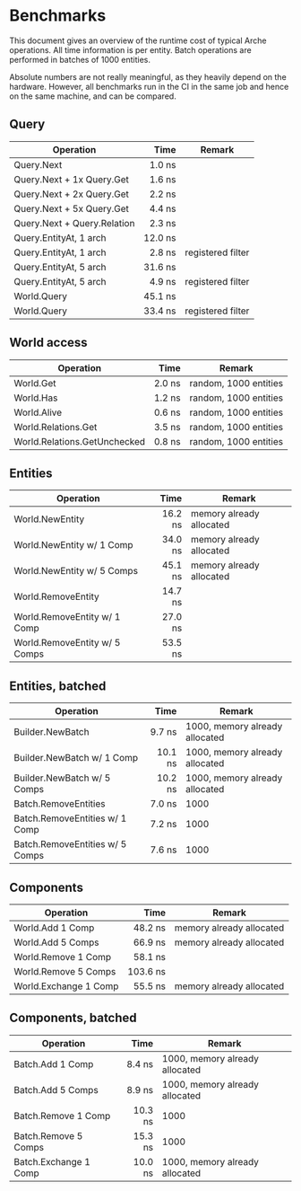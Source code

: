 # Benchmarks

This document gives an overview of the runtime cost of typical Arche operations.
All time information is per entity.
Batch operations are performed in batches of 1000 entities.

Absolute numbers are not  really meaningful, as they heavily depend on the hardware.
However, all benchmarks run in the CI in the same job and hence on the same machine, and can be compared.

## Query

| Operation                        | Time         | Remark                       |
|----------------------------------|-------------:|------------------------------|
| Query.Next                       |       1.0 ns |                              |
| Query.Next + 1x Query.Get        |       1.6 ns |                              |
| Query.Next + 2x Query.Get        |       2.2 ns |                              |
| Query.Next + 5x Query.Get        |       4.4 ns |                              |
| Query.Next + Query.Relation      |       2.3 ns |                              |
| Query.EntityAt, 1 arch           |      12.0 ns |                              |
| Query.EntityAt, 1 arch           |       2.8 ns | registered filter            |
| Query.EntityAt, 5 arch           |      31.6 ns |                              |
| Query.EntityAt, 5 arch           |       4.9 ns | registered filter            |
| World.Query                      |      45.1 ns |                              |
| World.Query                      |      33.4 ns | registered filter            |

## World access

| Operation                        | Time         | Remark                       |
|----------------------------------|-------------:|------------------------------|
| World.Get                        |       2.0 ns | random, 1000 entities        |
| World.Has                        |       1.2 ns | random, 1000 entities        |
| World.Alive                      |       0.6 ns | random, 1000 entities        |
| World.Relations.Get              |       3.5 ns | random, 1000 entities        |
| World.Relations.GetUnchecked     |       0.8 ns | random, 1000 entities        |

## Entities

| Operation                        | Time         | Remark                       |
|----------------------------------|-------------:|------------------------------|
| World.NewEntity                  |      16.2 ns | memory already allocated     |
| World.NewEntity w/ 1 Comp        |      34.0 ns | memory already allocated     |
| World.NewEntity w/ 5 Comps       |      45.1 ns | memory already allocated     |
| World.RemoveEntity               |      14.7 ns |                              |
| World.RemoveEntity w/ 1 Comp     |      27.0 ns |                              |
| World.RemoveEntity w/ 5 Comps    |      53.5 ns |                              |

## Entities, batched

| Operation                        | Time         | Remark                       |
|----------------------------------|-------------:|------------------------------|
| Builder.NewBatch                 |       9.7 ns | 1000, memory already allocated |
| Builder.NewBatch w/ 1 Comp       |      10.1 ns | 1000, memory already allocated |
| Builder.NewBatch w/ 5 Comps      |      10.2 ns | 1000, memory already allocated |
| Batch.RemoveEntities             |       7.0 ns | 1000                         |
| Batch.RemoveEntities w/ 1 Comp   |       7.2 ns | 1000                         |
| Batch.RemoveEntities w/ 5 Comps  |       7.6 ns | 1000                         |

## Components

| Operation                        | Time         | Remark                       |
|----------------------------------|-------------:|------------------------------|
| World.Add 1 Comp                 |      48.2 ns | memory already allocated     |
| World.Add 5 Comps                |      66.9 ns | memory already allocated     |
| World.Remove 1 Comp              |      58.1 ns |                              |
| World.Remove 5 Comps             |     103.6 ns |                              |
| World.Exchange 1 Comp            |      55.5 ns | memory already allocated     |

## Components, batched

| Operation                        | Time         | Remark                       |
|----------------------------------|-------------:|------------------------------|
| Batch.Add 1 Comp                 |       8.4 ns | 1000, memory already allocated |
| Batch.Add 5 Comps                |       8.9 ns | 1000, memory already allocated |
| Batch.Remove 1 Comp              |      10.3 ns | 1000                         |
| Batch.Remove 5 Comps             |      15.3 ns | 1000                         |
| Batch.Exchange 1 Comp            |      10.0 ns | 1000, memory already allocated |
